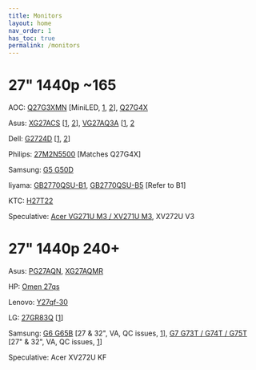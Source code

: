 ```yaml
---
title: Monitors
layout: home
nav_order: 1
has_toc: true
permalink: /monitors
---
```


# 27" 1440p ~165

AOC: [Q27G3XMN](<https://www.youtube.com/watch?v=XbQ8Pe4WVxc>) [MiniLED, [1](<https://www.rtings.com/monitor/reviews/aoc/q27g3xmn>), [2](<https://tftcentral.co.uk/reviews/aoc-q27g3xmn>)], [Q27G4X](<https://www.youtube.com/watch?v=Ix9jwP_q_IM>)

Asus: [XG27ACS](<https://www.youtube.com/watch?v=cXgvP84g2BU>) [[1](<https://www.rtings.com/monitor/reviews/asus/rog-strix-xg27acs>), [2](<https://www.youtube.com/watch?v=G2T1wNu6Q6Y>)], [VG27AQ3A](<https://www.youtube.com/watch?v=jogkXwQwQI4>) [[1](<https://www.youtube.com/watch?v=__WHIe_KPXY>), [2](<https://www.youtube.com/watch?v=X39gYoif7Jk>)

Dell: [G2724D](<https://www.youtube.com/watch?v=pw9ByU6AOd8>) [[1](<https://www.rtings.com/monitor/reviews/dell/g2724d>), [2](<https://www.youtube.com/watch?v=7Bj59SEc3f8>)]

Philips: [27M2N5500](<https://www.youtube.com/watch?v=ElbQ5WiO95c>) [Matches Q27G4X]

Samsung: [G5 G50D](<https://www.rtings.com/monitor/reviews/samsung/odyssey-g5-g50d-s27dg50>)

Iiyama: [GB2770QSU-B1](<https://www.kitguru.net/peripherals/dominic-moass/iiyama-gb2770qsu-1440p-165hz-monitor-review/6/>), [GB2770QSU-B5](<https://www.displayspecifications.com/en/news/49c490f>) [Refer to B1]

KTC: [H27T22](<https://www.youtube.com/watch?v=zXeOjYRPj08>)

Speculative: [Acer VG271U M3 / XV271U M3](<https://discord.com/channels/286168815585198080/873056765367955478/1293533301968994307>), XV272U V3

# 27" 1440p 240+

Asus: [PG27AQN](<https://www.youtube.com/watch?v=eYFtLBM3a78>), [XG27AQMR](<https://www.youtube.com/watch?v=Wik4DhEaj_8>)

HP: [Omen 27qs](<https://www.rtings.com/monitor/reviews/hp/omen-27qs>)

Lenovo: [Y27qf-30](<https://www.youtube.com/watch?v=GofFvSYi1CQ>)

LG: [27GR83Q](<https://www.youtube.com/watch?v=Z-1zV7MYT4U>) [[1](<https://www.youtube.com/watch?v=IEv895dnoVY>)]

Samsung: [G6 G65B](<https://www.rtings.com/monitor/reviews/samsung/odyssey-g6-s32bg65>) [27 & 32", VA, QC issues, [1](<https://www.typectechreviews.com/post/samsung-odyssey-g6-g65b-gaming-monitor-review>)], [G7 G73T / G74T / G75T](<https://www.youtube.com/watch?v=go1qsBetgV0>) [27" & 32", VA, QC issues, [1](<https://www.rtings.com/monitor/reviews/samsung/odyssey-g7-c32g75t>)] 

Speculative:
Acer XV272U KF